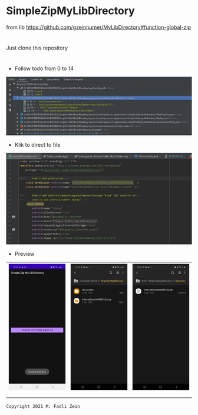 # SimpleZipMyLibDirectory
 from lib https://github.com/gzeinnumer/MyLibDirectory#function-global-zip

#
Just clone this repository
#
- Follow todo from 0 to 14

<p align="center">
  <img src="https://github.com/gzeinnumer/SimpleFolderMyLibDirectory/blob/master/preview/example1.jpg"/>
</p>

- Klik to direct to file

<p align="center">
  <img src="https://github.com/gzeinnumer/SimpleFolderMyLibDirectory/blob/master/preview/example2.jpg"/>
</p>

- Preview

|<img src="https://github.com/gzeinnumer/SimpleZipMyLibDirectory/blob/master/preview/example3.jpg"/>|<img src="https://github.com/gzeinnumer/SimpleZipMyLibDirectory/blob/master/preview/example4.jpg"/>|<img src="https://github.com/gzeinnumer/SimpleZipMyLibDirectory/blob/master/preview/example5.jpg"/>|
|--|--|--|

---

```
Copyright 2021 M. Fadli Zein
```